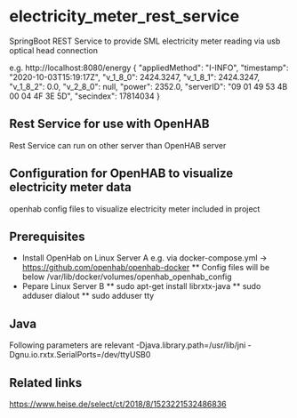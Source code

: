 # electricity_meter_rest_service
SpringBoot REST Service to provide SML electricity meter reading via usb optical head connection

e.g. http://localhost:8080/energy
{
	"appliedMethod": "I-INFO",
	"timestamp": "2020-10-03T15:19:17Z",
	"v_1_8_0": 2424.3247,
	"v_1_8_1": 2424.3247,
	"v_1_8_2": 0.0,
	"v_2_8_0": null,
	"power": 2352.0,
	"serverID": "09 01 49 53 4B 00 04 4F 3E 5D",
	"secindex": 17814034
}

## Rest Service for use with OpenHAB
Rest Service can run on other server than OpenHAB server

## Configuration for OpenHAB to visualize electricity meter data
openhab config files to visualize electricity meter included in project

## Prerequisites
* Install OpenHab on Linux Server A e.g. via docker-compose.yml -> https://github.com/openhab/openhab-docker
** Config files will be below /var/lib/docker/volumes/openhab_openhab_config
* Pepare Linux Server B
** sudo apt-get install librxtx-java
** sudo adduser <yourUserName> dialout
** sudo adduser <yourUserName> tty

## Java
Following parameters are relevant
-Djava.library.path=/usr/lib/jni
-Dgnu.io.rxtx.SerialPorts=/dev/ttyUSB0


## Related links
https://www.heise.de/select/ct/2018/8/1523221532486836


